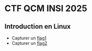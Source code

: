 # CTF QCM INSI 2025
## Introduction en Linux
* Capturer un [flag1](https://github.com/SitrakaResearchAndPOC/CTF_INSI_2025/blob/main/flag1.md)
* Capturer un [flag2]() 
